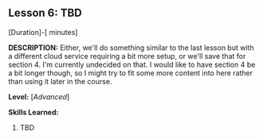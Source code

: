 ## Lesson 6: TBD
[Duration]-[ minutes]

**DESCRIPTION:** Either, we'll do something similar to the last lesson
but with a different cloud service requiring a bit more setup, or we'll
save that for section 4. I'm currently undecided on that. I would like
to have section 4 be a bit longer though, so I might try to fit some
more content into here rather than using it later in the course.

**Level:** [*Advanced*]

**Skills Learned:**
1. TBD

